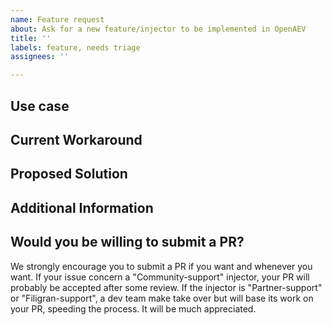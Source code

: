 ```yaml
---
name: Feature request
about: Ask for a new feature/injector to be implemented in OpenAEV
title: ''
labels: feature, needs triage
assignees: ''

---
```


## Use case

<!-- Please describe the use case for which you need a solution. -->

## Current Workaround

<!-- Please describe how you currently solve or work around this problem, given OpenAEV's limitation. -->

## Proposed Solution

<!-- Please describe the solution you would like OpenAEV to provide, to solve the problem above. -->

## Additional Information

<!-- Any additional information, including logs or screenshots if you have any. -->

## Would you be willing to submit a PR?

<!-- A PR is a shortcut for a "pull request". Here more details on the idea behind a PR https://docs.github.com/en/github/collaborating-with-pull-requests/proposing-changes-to-your-work-with-pull-requests/about-pull-requests -->

We strongly encourage you to submit a PR if you want and whenever you want. If your issue concern a "Community-support" injector, your PR will probably be accepted after some review. If the injector is "Partner-support" or "Filigran-support", a dev team make take over but will base its work on your PR, speeding the process. It will be much appreciated.
